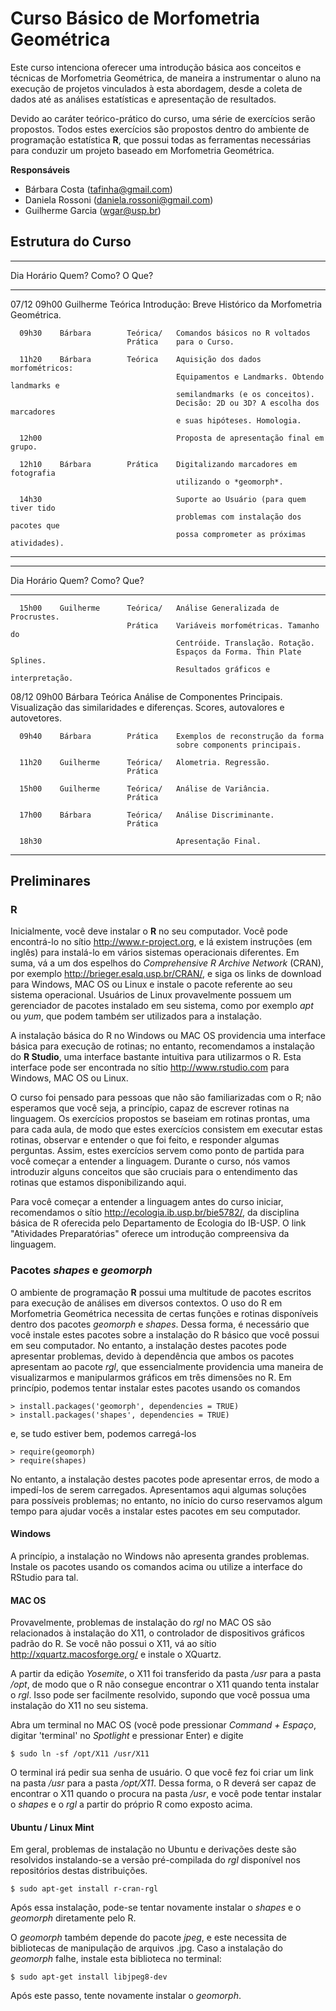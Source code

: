 # Curso Básico de Morfometria Geométrica

Este curso intenciona oferecer uma introdução básica aos conceitos e
técnicas de Morfometria Geométrica, de maneira a instrumentar o aluno
na execução de projetos vinculados à esta abordagem, desde a coleta de
dados até as análises estatísticas e apresentação de resultados.

Devido ao caráter teórico-prático do curso, uma série de exercícios
serão propostos. Todos estes exercícios são propostos dentro do
ambiente de programação estatística **R**, que possui todas as
ferramentas necessárias para conduzir um projeto baseado em
Morfometria Geométrica.

**Responsáveis**
- Bárbara Costa (<tafinha@gmail.com>)
- Daniela Rossoni (<daniela.rossoni@gmail.com>)
- Guilherme Garcia (<wgar@usp.br>)

## Estrutura do Curso

----- -------- -------------- ---------- --------------------------------------------
Dia   Horário  Quem?          Como?      O Que?
----- -------- -------------- ---------- --------------------------------------------
07/12 09h00    Guilherme      Teórica    Introdução: Breve Histórico da Morfometria
                                         Geométrica.

      09h30    Bárbara        Teórica/   Comandos básicos no R voltados
	                          Prática    para o Curso.
	  
      11h20    Bárbara        Teórica    Aquisição dos dados morfométricos:
                                         Equipamentos e Landmarks. Obtendo landmarks e
										 semilandmarks (e os conceitos).
										 Decisão: 2D ou 3D? A escolha dos marcadores
										 e suas hipóteses. Homologia.

      12h00                              Proposta de apresentação final em grupo.

	  12h10    Bárbara        Prática    Digitalizando marcadores em fotografia
                                         utilizando o *geomorph*.

      14h30                              Suporte ao Usuário (para quem tiver tido
	                                     problemas com instalação dos pacotes que
                                         possa comprometer as próximas atividades).
----- -------- -------------- ---------- --------------------------------------------

----- -------- -------------- ---------- --------------------------------------------
Dia   Horário  Quem?          Como?      Que?
----- -------- -------------- ---------- --------------------------------------------
      15h00    Guilherme      Teórica/   Análise Generalizada de Procrustes.
	                          Prática    Variáveis morfométricas. Tamanho do
                                         Centróide. Translação. Rotação.
										 Espaços da Forma. Thin Plate Splines.
										 Resultados gráficos e interpretação.
                                   
08/12 09h00    Bárbara        Teórica    Análise de Componentes Principais.
                                         Visualização das similaridades e diferenças.
                                         Scores, autovalores e autovetores.

      09h40    Bárbara        Prática    Exemplos de reconstrução da forma
                                         sobre components principais.
	  
      11h20    Guilherme      Teórica/   Alometria. Regressão.
                              Prática

      15h00    Guilherme      Teórica/   Análise de Variância.
                              Prática

      17h00    Bárbara        Teórica/   Análise Discriminante.
                              Prática

      18h30                              Apresentação Final.

----- -------- -------------- ---------- --------------------------------------------

## Preliminares

### R

Inicialmente, você deve instalar o **R** no seu computador. Você pode
encontrá-lo no sítio <http://www.r-project.org>, e lá existem instruções
(em inglês) para instalá-lo em vários sistemas operacionais
diferentes. Em suma, vá a um dos espelhos do *Comprehensive R Archive
Network* (CRAN), por exemplo <http://brieger.esalq.usp.br/CRAN/>, e siga
os links de download para Windows, MAC OS ou Linux e instale o pacote
referente ao seu sistema operacional. Usuários de Linux provavelmente
possuem um gerenciador de pacotes instalado em seu sistema, como por
exemplo *apt* ou *yum*, que podem também ser utilizados para a
instalação.

A instalação básica do R no Windows ou MAC OS providencia uma
interface básica para execução de rotinas; no entanto, recomendamos a
instalação do **R Studio**, uma interface bastante intuitiva para
utilizarmos o R. Esta interface pode ser encontrada no sítio
<http://www.rstudio.com> para Windows, MAC OS ou Linux.

O curso foi pensado para pessoas que não são familiarizadas com o R;
não esperamos que você seja, a princípio, capaz de escrever rotinas na
linguagem. Os exercícios propostos se baseiam em rotinas prontas, uma
para cada aula, de modo que estes exercícios consistem em executar
estas rotinas, observar e entender o que foi feito, e responder
algumas perguntas. Assim, estes exercícios servem como ponto de
partida para você começar a entender a linguagem. Durante o curso, nós
vamos introduzir alguns conceitos que são cruciais para o entendimento
das rotinas que estamos disponibilizando aqui.

Para você começar a entender a linguagem antes do curso iniciar,
recomendamos o sítio <http://ecologia.ib.usp.br/bie5782/>, da disciplina
básica de R oferecida pelo Departamento de Ecologia do IB-USP. O link
"Atividades Preparatórias" oferece um introdução compreensiva da
linguagem.

### Pacotes _shapes_ e _geomorph_

O ambiente de programação **R** possui uma multitude de pacotes
escritos para execução de análises em diversos contextos. O uso do R
em Morfometria Geométrica necessita de certas funções e rotinas
disponíveis dentro dos pacotes *geomorph* e *shapes*. Dessa forma, é
necessário que você instale estes pacotes sobre a instalação do R
básico que você possui em seu computador. No entanto, a instalação
destes pacotes pode apresentar problemas, devido à dependência que
ambos os pacotes apresentam ao pacote *rgl*, que essencialmente
providencia uma maneira de visualizarmos e manipularmos gráficos em
três dimensões no R. Em princípio, podemos tentar instalar estes
pacotes usando os comandos

	> install.packages('geomorph', dependencies = TRUE) 
	> install.packages('shapes', dependencies = TRUE)

e, se tudo estiver bem, podemos carregá-los

	> require(geomorph)
	> require(shapes)

No entanto, a instalação destes pacotes pode apresentar erros, de modo
a impedí-los de serem carregados. Apresentamos aqui algumas soluções
para possíveis problemas; no entanto, no início do curso reservamos
algum tempo para ajudar vocês a instalar estes pacotes em seu
computador.

#### Windows

A princípio, a instalação no Windows não apresenta grandes
problemas. Instale os pacotes usando os comandos acima ou utilize a
interface do RStudio para tal.

#### MAC OS 

Provavelmente, problemas de instalação do _rgl_ no MAC OS são
relacionados à instalação do X11, o controlador de dispositivos
gráficos padrão do R. Se você não possui o X11, vá ao sítio
http://xquartz.macosforge.org/ e instale o XQuartz.

A partir da edição *Yosemite*, o X11 foi transferido da pasta */usr*
para a pasta */opt*, de modo que o R não consegue encontrar o X11
quando tenta instalar o _rgl_. Isso pode ser facilmente resolvido,
supondo que você possua uma instalação do X11 no seu sistema.

Abra um terminal no MAC OS (você pode pressionar
*Command + Espaço*, digitar 'terminal' no *Spotlight* e pressionar
Enter) e digite

	$ sudo ln -sf /opt/X11 /usr/X11

O terminal irá pedir sua senha de usuário. O que você fez foi criar um
link na pasta */usr* para a pasta */opt/X11*. Dessa forma, o R deverá
ser capaz de encontrar o X11 quando o procura na pasta */usr*, e você
pode tentar instalar o _shapes_ e o _rgl_ a partir do próprio R como
exposto acima.

#### Ubuntu / Linux Mint

Em geral, problemas de instalação no Ubuntu e derivações deste são
resolvidos instalando-se a versão pré-compilada do *rgl* disponível
nos repositórios destas distribuições.

	$ sudo apt-get install r-cran-rgl

Após essa instalação, pode-se tentar novamente instalar o _shapes_ e o
_geomorph_ diretamente pelo R.

O *geomorph* também depende do pacote *jpeg*, e este necessita de
bibliotecas de manipulação de arquivos .jpg. Caso a instalação do
*geomorph* falhe, instale esta biblioteca no terminal:

	$ sudo apt-get install libjpeg8-dev

Após este passo, tente novamente instalar o *geomorph*.


